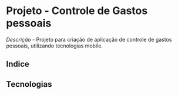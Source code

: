 # Projeto - Controle de Gastos pessoais 

*Descrição* - Projeto para criação de aplicação de 
controle de gastos pessoais, utilizando tecnologias
mobile. 


## Indice

## Tecnologias 


